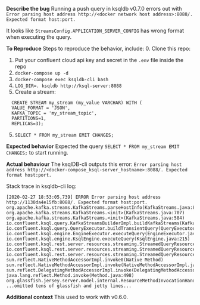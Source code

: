**Describe the bug**
Running a push query in ksqldb v0.7.0 errors out with `Error parsing host address http://<docker network host address>:8088/. Expected format host:port.`

It looks like `StreamsConfig.APPLICATION_SERVER_CONFIG` has wrong format when executing the query.

**To Reproduce**
Steps to reproduce the behavior, include:
0. Clone this repo: 
1. Put your confluent cloud api key and secret in the `.env` file inside the repo
1. `docker-compose up -d`
2. `docker-compose exec ksqldb-cli bash`
3. `LOG_DIR=. ksqldb http://ksql-server:8088`
4. Create a stream:
```
  CREATE STREAM my_stream (my_value VARCHAR) WITH (
  VALUE_FORMAT = 'JSON',
  KAFKA_TOPIC = 'my_stream_topic', 
  PARTITIONS=1, 
  REPLICAS=3);
  ```
5. `SELECT * FROM my_stream EMIT CHANGES;`

**Expected behavior**
Expected the query `SELECT * FROM my_stream EMIT CHANGES;` to start running.

**Actual behaviour**
The ksqlDB-cli outputs this error: `Error parsing host address http://<docker-compose_ksql-server_hostname>:8088/. Expected format host:port.`

Stack trace in ksqldb-cli log: 
```
[2020-02-27 18:53:05,739] ERROR Error parsing host address http://1130da4e15fb:8088/. Expected format host:port.
org.apache.kafka.streams.KafkaStreams.parseHostInfo(KafkaStreams.java:818)
org.apache.kafka.streams.KafkaStreams.<init>(KafkaStreams.java:707)
org.apache.kafka.streams.KafkaStreams.<init>(KafkaStreams.java:584)
io.confluent.ksql.query.KafkaStreamsBuilderImpl.buildKafkaStreams(KafkaStreamsBuilderImpl.java:43)
io.confluent.ksql.query.QueryExecutor.buildTransientQuery(QueryExecutor.java:165)
io.confluent.ksql.engine.EngineExecutor.executeQuery(EngineExecutor.java:129)
io.confluent.ksql.engine.KsqlEngine.executeQuery(KsqlEngine.java:215)
io.confluent.ksql.rest.server.resources.streaming.StreamedQueryResource.handlePushQuery(StreamedQueryResource.java:269)
io.confluent.ksql.rest.server.resources.streaming.StreamedQueryResource.handleStatement(StreamedQueryResource.java:208)
io.confluent.ksql.rest.server.resources.streaming.StreamedQueryResource.streamQuery(StreamedQueryResource.java:161)
sun.reflect.NativeMethodAccessorImpl.invoke0(Native Method)
sun.reflect.NativeMethodAccessorImpl.invoke(NativeMethodAccessorImpl.java:62)
sun.reflect.DelegatingMethodAccessorImpl.invoke(DelegatingMethodAccessorImpl.java:43)
java.lang.reflect.Method.invoke(Method.java:498)
org.glassfish.jersey.server.model.internal.ResourceMethodInvocationHandlerFactory.lambda$static$0(ResourceMethodInvocationHandlerFactory.java:52)
...omitted tens of glassfish and jetty lines...
```

**Additional context**
This used to work with v0.6.0.